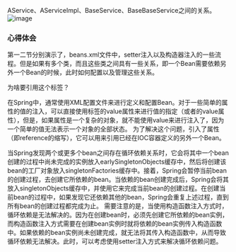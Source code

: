 AService、AServiceImpl、BaseService、BaseBaseService之间的关系。
![image](https://github.com/user-attachments/assets/e506ca8f-d671-494d-a262-c7061010dd8c)

### 心得体会
第一二节分别演示了，beans.xml文件中，setter注入以及构造器注入的一些流程。但是如果有多个类，而且这些类之间具有一些关系，即一个Bean需要依赖另外一个Bean的时候，此时如何配置以及管理这些关系。

为啥要引用<ref>这个标签？

在Spring中，通常使用XML配置文件来进行定义和配置Bean。对于一些简单的属性的值的注入，可以直接使用<property>标签的value属性来进行值的指定（或者<constructor>的value属性），但是，如果属性是一个复杂的对象，就不能使用value来进行注入了，因为一个简单的值无法表示一个对象的全部状态。
为了解决这个问题，引入了<ref>属性（即reference的缩写），它可以用来引用已经在IOC容器定义的另外一个Bean。


当Spring发现两个或更多个bean之间存在循环依赖关系时，它会将其中一个bean创建的过程中尚未完成的实例放入earlySingletonObjects缓存中，然后将创建该bean的工厂对象放入singletonFactories缓存中。接着，Spring会暂停当前bean的创建过程，去创建它所依赖的bean。当依赖的bean创建完成后，Spring会将其放入singletonObjects缓存中，并使用它来完成当前bean的创建过程。在创建当前bean的过程中，如果发现它还依赖其他的bean，Spring会重复上述过程，直到所有bean的创建过程都完成为止。
需要注意的是，当使用构造函数注入方式时，循环依赖是无法解决的。因为在创建bean时，必须先创建它所依赖的bean实例，而构造函数注入方式需要在创建bean实例时就将依赖的bean实例传入构造函数中。如果依赖的bean实例尚未创建完成，就无法将其传入构造函数中，从而导致循环依赖无法解决。此时，可以考虑使用setter注入方式来解决循环依赖问题。
